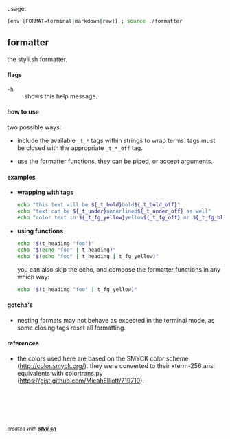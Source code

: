 
usage:

```sh
[env [FORMAT=terminal|markdown|raw]] ; source ./formatter
```

## formatter

the styli.sh formatter.

#### flags

<dl>
	<dt><code>-h</code></dt>
	<dd>shows this help message.<br/></dd>
</dl>

#### how to use
 
two possible ways:

- include the available `_t_*` tags within strings to wrap terms.
  tags must be closed with the appropriate `_t_*_off` tag.

- use the formatter functions, they can be piped, or accept arguments.

#### examples

- **wrapping with tags**
  
  ```sh
  echo "this text will be ${_t_bold}bold${_t_bold_off}"
  echo "text can be ${_t_under}underlined${_t_under_off} as well"
  echo "color text in ${_t_fg_yellow}yellow${_t_fg_off} or ${_t_fg_blue}blue${_t_fg_off}"
  ```

- **using functions**
  
  ```sh
  echo "$(t_heading "foo")"
  echo "$(echo "foo" | t_heading)"
  echo "$(echo "foo" | t_heading | t_fg_yellow)"
  ```
  
  you can also skip the echo, and compose the formatter functions in any which way:
  
  ```sh
  echo "$(t_heading "foo" | t_fg_yellow)"
  ```

#### gotcha's

- nesting formats may not behave as expected in the terminal mode, as some 
  closing tags reset all formatting.

#### references

- the colors used here are based on the SMYCK color scheme (http://color.smyck.org/).
  they were converted to their xterm-256 ansi equivalents with colortrans.py (https://gist.github.com/MicahElliott/719710).



<br/><br/>
---
<sup><i>created with <b><a href="https://github.com/eliranmal/styli.sh">styli.sh</a></b></i></sup>
